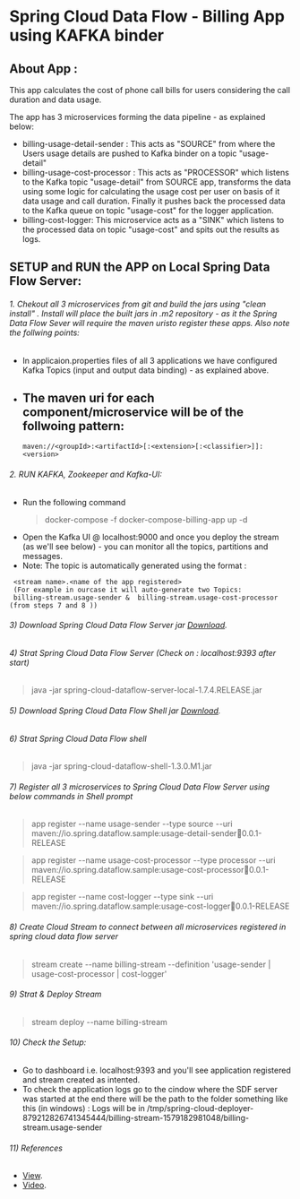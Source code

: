 # Spring Cloud Data Flow - Billing App using KAFKA binder

## About App :
This app calculates the cost of phone call bills for users considering the call duration and data usage. 

The app has 3 microservices forming the data pipeline - as explained below: 
* billing-usage-detail-sender : This acts as "SOURCE" from where the Users usage details are pushed to Kafka binder on a topic "usage-detail"
* billing-usage-cost-processor : This acts as "PROCESSOR" which listens to the Kafka topic "usage-detail" from SOURCE app, transforms the data using some logic for calculating the usage cost per user on basis of it data usage and call duration. Finally it pushes back the processed data to the Kafka queue on topic "usage-cost" for the logger application.
* billing-cost-logger: This microservice acts as a "SINK" which listens to the processed data on topic "usage-cost" and spits out the results as logs. 

## SETUP and RUN the APP on Local Spring Data Flow Server: 
###### 1. Chekout all 3 microservices from git and build the jars using "clean install" . Install will place the built jars in .m2 repository - as it the Spring Data Flow Sever will require the maven uristo register these apps. Also note the follwing points: 
  - In applicaion.properties files of all 3 applications we have configured Kafka Topics (input and output data binding) - as explained above.
  - The maven uri for each component/microservice will be of the follwoing pattern:
     -
     ```
     maven://<groupId>:<artifactId>[:<extension>[:<classifier>]]:<version>

###### 2. RUN KAFKA, Zookeeper and Kafka-UI: 
  - Run the following command 
      > docker-compose -f docker-compose-billing-app up -d
  - Open the Kafka UI  @ localhost:9000 and once you deploy the stream (as we'll see below) - you can monitor all the topics, partitions  and messages. 
  - Note: The topic is automatically generated using the format : 
 
  ```
   <stream name>.<name of the app registered> 
   (For example in ourcase it will auto-generate two Topics: 
   billing-stream.usage-sender &  billing-stream.usage-cost-processor (from steps 7 and 8 ))
 ```

###### 3) Download Spring Cloud Data Flow Server jar [Download](https://repo.spring.io/milestone/org/springframework/cloud/spring-cloud-dataflow-server-local/1.7.4.RELEASE/spring-cloud-dataflow-server-local-1.7.4.RELEASE.jar).

###### 4) Strat Spring Cloud Data Flow Server (Check on : localhost:9393 after start)
> java -jar spring-cloud-dataflow-server-local-1.7.4.RELEASE.jar

###### 5) Download Spring Cloud Data Flow Shell jar [Download](http://repo.spring.io/milestone/org/springframework/cloud/spring-cloud-dataflow-shell/1.3.0.M1/spring-cloud-dataflow-shell-1.3.0.M1.jar).

###### 6) Strat Spring Cloud Data Flow shell 
> java -jar spring-cloud-dataflow-shell-1.3.0.M1.jar

###### 7) Register all 3 microservices to Spring Cloud Data Flow Server using below commands in Shell prompt
> app register --name usage-sender --type source --uri maven://io.spring.dataflow.sample:usage-detail-sender:jar:0.0.1-RELEASE

> app register --name usage-cost-processor --type processor --uri maven://io.spring.dataflow.sample:usage-cost-processor:jar:0.0.1-RELEASE

> app register --name cost-logger --type sink --uri maven://io.spring.dataflow.sample:usage-cost-logger:jar:0.0.1-RELEASE

###### 8) Create Cloud Stream to connect between all microservices registered in spring cloud data flow server
> stream create --name billing-stream --definition 'usage-sender | usage-cost-processor | cost-logger'

###### 9) Strat & Deploy Stream 
> stream deploy --name billing-stream

###### 10) Check the Setup:
 - Go to dashboard i.e. localhost:9393 and you'll see application registered and stream created as intented.
 - To check the application logs go to the cindow where the SDF server was started at the end there will be the path to the folder something like this (in windows) :   Logs will be in /tmp/spring-cloud-deployer-879212826741345444/billing-stream-1579182981048/billing-stream.usage-sender

###### 11) References 
 - [View](https://dataflow.spring.io/docs/stream-developer-guides/streams/standalone-stream-kafka/).
 - [Video](https://www.youtube.com/watch?v=THxJJzyVVmg&list=PLVz2XdJiJQxz3L2Onpxbel6r72IDdWrJh&index=18).
